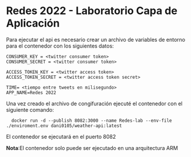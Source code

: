 # Redes 2022 - Laboratorio Capa de Aplicación

Para ejecutar el api es necesario crear un archivo de variables de entorno para el contenedor con los siguientes datos:
```
CONSUMER_KEY = <twitter consumer token>
CONSUMER_SECRET = <twitter consumer token>

ACCESS_TOKEN_KEY = <twitter access token>
ACCESS_TOKEN_SECRET = <twitter access token secret>

TIME= <tiempo entre tweets en milisegundo>
APP_NAME=Redes 2022
```

Una vez creado el archivo de congifuración ejecuté el contenedor con el siguiente comando:
```
  docker run -d --publish 8082:3000 --name Redes-lab --env-file ./enviroment.env dani0105/weather-api:latest
```
El contenedor se ejecutará en el puerto 8082

**Nota**:El contenedor solo puede ser ejecutado en una arquitectura ARM
